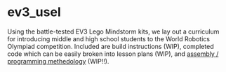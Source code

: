 # ev3_usel

Using the battle-tested EV3 Lego Mindstorm kits, we lay out a curriculum for introducing middle and high school students to the World Robotics Olympiad competition.
Included are build instructions (WIP), completed code which can be easily broken into lesson plans (WIP), and [assembly / programming methedology](https://github.com/mish-chan/ev3_usel/blob/ab6fb23bf6145a59b3a92bf3b1dd5e26fd6c3bf9/methodology/Build-Progress) (WIP!!).

